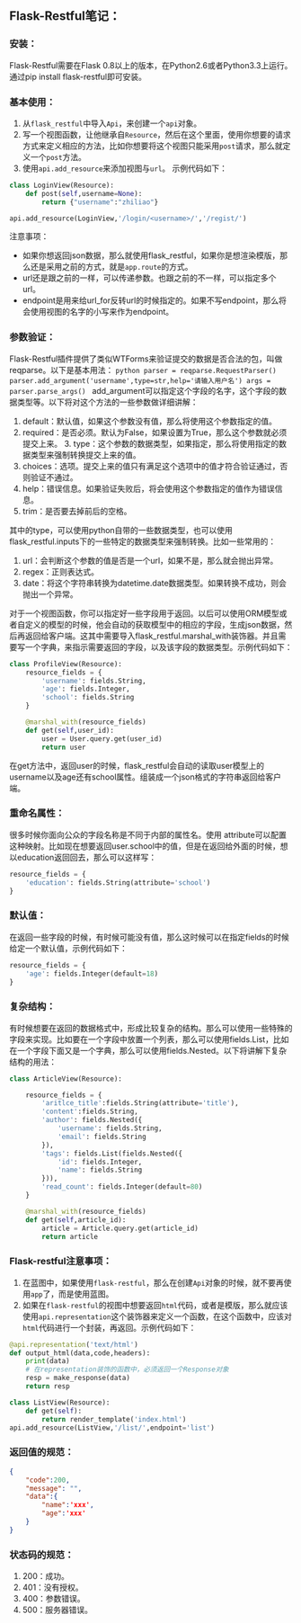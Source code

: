 ## Flask-Restful笔记：

### 安装：
Flask-Restful需要在Flask 0.8以上的版本，在Python2.6或者Python3.3上运行。通过pip install flask-restful即可安装。

### 基本使用：
1. 从`flask_restful`中导入`Api`，来创建一个`api`对象。
2. 写一个视图函数，让他继承自`Resource`，然后在这个里面，使用你想要的请求方式来定义相应的方法，比如你想要将这个视图只能采用`post`请求，那么就定义一个`post`方法。
3. 使用`api.add_resource`来添加视图与`url`。
示例代码如下：

```python
class LoginView(Resource):
    def post(self,username=None):
        return {"username":"zhiliao"}

api.add_resource(LoginView,'/login/<username>/','/regist/')
```

注意事项：
* 如果你想返回json数据，那么就使用flask_restful，如果你是想渲染模版，那么还是采用之前的方式，就是`app.route`的方式。
* url还是跟之前的一样，可以传递参数。也跟之前的不一样，可以指定多个url。
* endpoint是用来给url_for反转url的时候指定的。如果不写endpoint，那么将会使用视图的名字的小写来作为endpoint。


### 参数验证：
Flask-Restful插件提供了类似WTForms来验证提交的数据是否合法的包，叫做reqparse。以下是基本用法：
    ```python
    parser = reqparse.RequestParser()
    parser.add_argument('username',type=str,help='请输入用户名')
    args = parser.parse_args()
    ```
add_argument可以指定这个字段的名字，这个字段的数据类型等。以下将对这个方法的一些参数做详细讲解： 
1. default：默认值，如果这个参数没有值，那么将使用这个参数指定的值。 
2. required：是否必须。默认为False，如果设置为True，那么这个参数就必须提交上来。 3. type：这个参数的数据类型，如果指定，那么将使用指定的数据类型来强制转换提交上来的值。 
4. choices：选项。提交上来的值只有满足这个选项中的值才符合验证通过，否则验证不通过。 
5. help：错误信息。如果验证失败后，将会使用这个参数指定的值作为错误信息。 
6. trim：是否要去掉前后的空格。

其中的type，可以使用python自带的一些数据类型，也可以使用flask_restful.inputs下的一些特定的数据类型来强制转换。比如一些常用的： 
1. url：会判断这个参数的值是否是一个url，如果不是，那么就会抛出异常。 
2. regex：正则表达式。 
3. date：将这个字符串转换为datetime.date数据类型。如果转换不成功，则会抛出一个异常。


对于一个视图函数，你可以指定好一些字段用于返回。以后可以使用ORM模型或者自定义的模型的时候，他会自动的获取模型中的相应的字段，生成json数据，然后再返回给客户端。这其中需要导入flask_restful.marshal_with装饰器。并且需要写一个字典，来指示需要返回的字段，以及该字段的数据类型。示例代码如下：

```python
class ProfileView(Resource):
    resource_fields = {
        'username': fields.String,
        'age': fields.Integer,
        'school': fields.String
    }

    @marshal_with(resource_fields)
    def get(self,user_id):
        user = User.query.get(user_id)
        return user
```


在get方法中，返回user的时候，flask_restful会自动的读取user模型上的username以及age还有school属性。组装成一个json格式的字符串返回给客户端。

### 重命名属性：

很多时候你面向公众的字段名称是不同于内部的属性名。使用 attribute可以配置这种映射。比如现在想要返回user.school中的值，但是在返回给外面的时候，想以education返回回去，那么可以这样写：
```python
resource_fields = {
    'education': fields.String(attribute='school')
}
```

### 默认值：
在返回一些字段的时候，有时候可能没有值，那么这时候可以在指定fields的时候给定一个默认值，示例代码如下：
```python
resource_fields = {
    'age': fields.Integer(default=18)
}
```

### 复杂结构：
有时候想要在返回的数据格式中，形成比较复杂的结构。那么可以使用一些特殊的字段来实现。比如要在一个字段中放置一个列表，那么可以使用fields.List，比如在一个字段下面又是一个字典，那么可以使用fields.Nested。以下将讲解下复杂结构的用法：
```python
class ArticleView(Resource):

    resource_fields = {
        'aritlce_title':fields.String(attribute='title'),
        'content':fields.String,
        'author': fields.Nested({
            'username': fields.String,
            'email': fields.String
        }),
        'tags': fields.List(fields.Nested({
            'id': fields.Integer,
            'name': fields.String
        })),
        'read_count': fields.Integer(default=80)
    }

    @marshal_with(resource_fields)
    def get(self,article_id):
        article = Article.query.get(article_id)
        return article
```


### Flask-restful注意事项：
1. 在蓝图中，如果使用`flask-restful`，那么在创建`Api`对象的时候，就不要再使用`app`了，而是使用蓝图。
2. 如果在`flask-restful`的视图中想要返回`html`代码，或者是模版，那么就应该使用`api.representation`这个装饰器来定义一个函数，在这个函数中，应该对`html`代码进行一个封装，再返回。示例代码如下：

```python
@api.representation('text/html')
def output_html(data,code,headers):
    print(data)
    # 在representation装饰的函数中，必须返回一个Response对象
    resp = make_response(data)
    return resp

class ListView(Resource):
    def get(self):
        return render_template('index.html')
api.add_resource(ListView,'/list/',endpoint='list')
```


### 返回值的规范：
```json
{
    "code":200,
    "message": "",
    "data":{
        "name":'xxx',
        "age":'xxx'
    }
}
```

### 状态码的规范：
1. 200：成功。
2. 401：没有授权。
3. 400：参数错误。
4. 500：服务器错误。